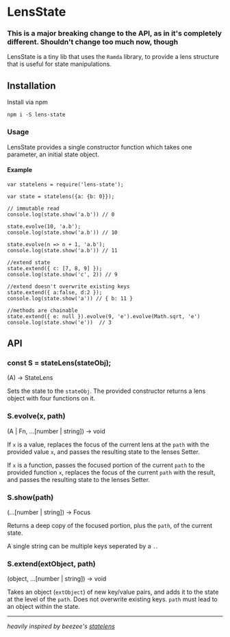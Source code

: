 # LensState

### This is a major breaking change to the API, as in it's completely different. Shouldn't change too much now, though

LensState is a tiny lib that uses the `Ramda` library, to provide a lens structure that is useful for state manipulations.

## Installation

Install via npm

```
npm i -S lens-state
```
### Usage

LensState provides a single constructor function which takes one parameter, an initial state object.

#### Example

```
var statelens = require('lens-state');

var state = statelens({a: {b: 0}});

// immutable read
console.log(state.show('a.b')) // 0

state.evolve(10, 'a.b');
console.log(state.show('a.b')) // 10

state.evolve(n => n + 1, 'a.b');
console.log(state.show('a.b')) // 11

//extend state
state.extend({ c: [7, 8, 9] });
console.log(state.show('c', 2)) // 9

//extend doesn't overwrite existing keys
state.extend({ a:false, d:2 });
console.log(state.show('a')) // { b: 11 }

//methods are chainable
state.extend({ e: null }).evolve(9, 'e').evolve(Math.sqrt, 'e')
console.log(state.show('e'))  // 3
```

## API

### const S = stateLens(stateObj);

(A) -> StateLens

Sets the state to the `stateObj`. The provided constructor returns a lens object with four functions on it.

### S.evolve(x, path)

(A | Fn, ...[number | string]) -> void

If `x` is a value, replaces the focus of the current lens at the `path` with the provided value `x`, and passes the resulting state to the lenses Setter.

If `x` is a function, passes the focused portion of the current `path` to the provided function `x`, replaces the focus of the current `path` with the result, and passes the resulting state to the lenses Setter.

### S.show(path)

(...[number | string]) -> Focus

Returns a deep copy of the focused portion, plus the `path`, of the current state.

A single string can be multiple keys seperated by a `.`.

### S.extend(extObject, path)

(object, ...[number | string]) -> void

Takes an object (`extObject`) of new key/value pairs, and adds it to the state at the level of the `path`. Does not overwrite existing keys. `path` must lead to an object within the state.

___
*heavily inspired by beezee's [statelens](https://github.com/beezee/statelens)*
